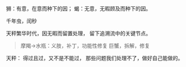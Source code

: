 狮：有意，在意而种下的因；
蝎：无意，无暇顾及而种下的因。

千年虫，闰秒

天秤繁华时代，因无暇而留置处理，
留下追溯流中的关键节点。

>摩羯→水瓶：义肢，补丁，功能性修复
>巨蟹，拆解，修复

天秤：
得过且过，又不是不能过，
那些问题我们处理不了，做好自己能做的。

